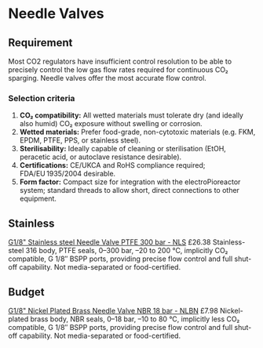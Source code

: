 # Needle Valves
## Requirement
Most CO2 regulators have insufficient control resolution to be able to precisely control the low gas flow rates required for continuous CO₂ sparging.  Needle valves offer the most accurate flow control.

### Selection criteria
1. **CO₂ compatibility:** All wetted materials must tolerate dry (and ideally also humid) CO₂ exposure without swelling or corrosion.
2. **Wetted materials:** Prefer food-grade, non-cytotoxic materials (e.g. FKM, EPDM, PTFE, PPS, or stainless steel).
3. **Sterilisability:** Ideally capable of cleaning or sterilisation (EtOH, peracetic acid, or autoclave resistance desirable).
4. **Certifications:** CE/UKCA and RoHS compliance required; FDA/EU 1935/2004 desirable.
5. **Form factor:** Compact size for integration with the electroPioreactor system; standard threads to allow short, direct connections to other equipment.

## Stainless
[G1/8" Stainless steel Needle Valve PTFE 300 bar - NLS](https://tameson.co.uk/products/nls-018-g1-8inch-stainless-steel-needle-valve-ptfe-300-bar) £26.38
Stainless-steel 316 body, PTFE seals, 0–300 bar, –20 to 200 °C, implicitly CO₂ compatible, G 1/8″ BSPP ports, providing precise flow control and full shut-off capability.
Not media-separated or food-certified.

## Budget
[G1/8" Nickel Plated Brass Needle Valve NBR 18 bar - NLBN](https://tameson.co.uk/products/nlbn-018-g1-8inch-nickel-plated-brass-needle-valve-nbr-18-bar) £7.98
Nickel-plated brass body, NBR seals, 0–18 bar, –10 to 80 °C, implicitly less CO₂ compatible, G 1/8″ BSPP ports, providing precise flow control and full shut-off capability.
Not media-separated or food-certified.